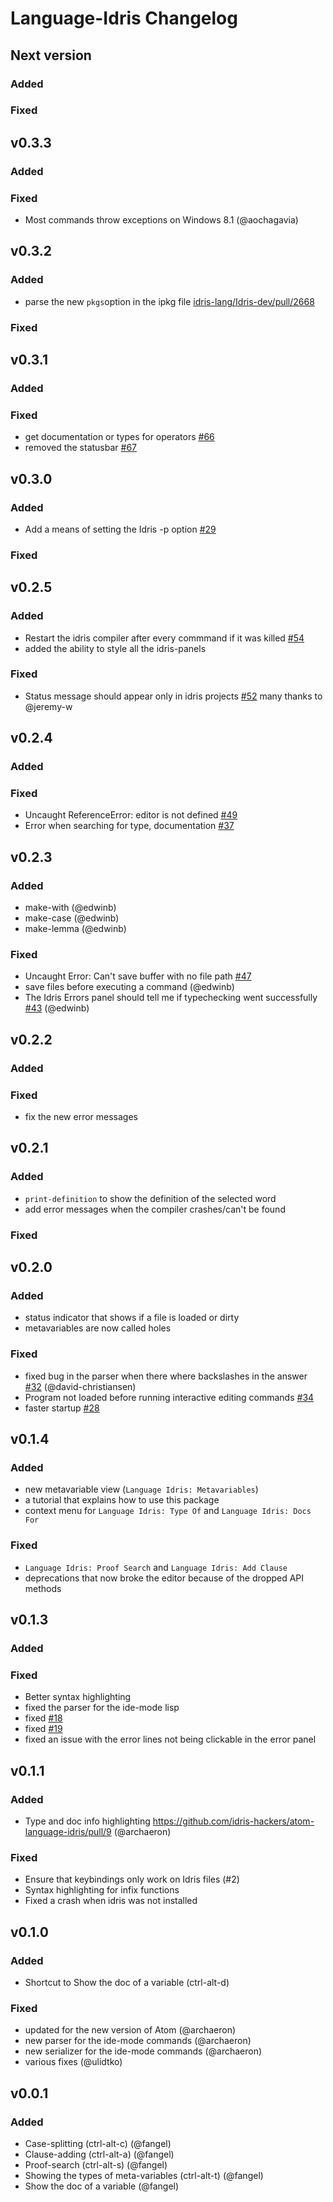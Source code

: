 # Language-Idris Changelog

## Next version

### Added

### Fixed

## v0.3.3

### Added

### Fixed

- Most commands throw exceptions on Windows 8.1 (@aochagavia)

## v0.3.2

### Added

- parse the new `pkgs`option in the ipkg file [idris-lang/Idris-dev/pull/2668](https://github.com/idris-lang/Idris-dev/pull/2668)

### Fixed

## v0.3.1

### Added

### Fixed

- get documentation or types for operators [#66](https://github.com/idris-hackers/atom-language-idris/issues/66)
- removed the statusbar [#67](https://github.com/idris-hackers/atom-language-idris/issues/67)

## v0.3.0

### Added

- Add a means of setting the Idris -p option [#29](https://github.com/idris-hackers/atom-language-idris/issues/29)

### Fixed

## v0.2.5

### Added

- Restart the idris compiler after every commmand if it was killed [#54](https://github.com/idris-hackers/atom-language-idris/pull/54)
- added the ability to style all the idris-panels

### Fixed

- Status message should appear only in idris projects [#52](https://github.com/idris-hackers/atom-language-idris/issues/52) many thanks to @jeremy-w

## v0.2.4

### Added

### Fixed

- Uncaught ReferenceError: editor is not defined [#49](https://github.com/idris-hackers/atom-language-idris/issues/49)
- Error when searching for type, documentation [#37](https://github.com/idris-hackers/atom-language-idris/issues/37)

## v0.2.3

### Added

- make-with (@edwinb)
- make-case (@edwinb)
- make-lemma (@edwinb)

### Fixed

- Uncaught Error: Can't save buffer with no file path [#47](https://github.com/idris-hackers/atom-language-idris/issues/47)
- save files before executing a command (@edwinb)
- The Idris Errors panel should tell me if typechecking went successfully [#43](https://github.com/idris-hackers/atom-language-idris/issues/43) (@edwinb)

## v0.2.2

### Added

### Fixed

- fix the new error messages

## v0.2.1

### Added

- `print-definition` to show the definition of the selected word
- add error messages when the compiler crashes/can't be found

### Fixed

## v0.2.0

### Added

- status indicator that shows if a file is loaded or dirty
- metavariables are now called holes

### Fixed

- fixed bug in the parser when there where backslashes in the answer [#32](https://github.com/idris-hackers/atom-language-idris/issues/32) (@david-christiansen)
- Program not loaded before running interactive editing commands [#34](https://github.com/idris-hackers/atom-language-idris/issues/34)
- faster startup [#28](https://github.com/idris-hackers/atom-language-idris/issues/28)

## v0.1.4

### Added

- new metavariable view (`Language Idris: Metavariables`)
- a tutorial that explains how to use this package
- context menu for `Language Idris: Type Of` and `Language Idris: Docs For`

### Fixed

- `Language Idris: Proof Search` and `Language Idris: Add Clause`
- deprecations that now broke the editor because of the dropped API methods

## v0.1.3

### Added

### Fixed

- Better syntax highlighting
- fixed the parser for the ide-mode lisp
- fixed [#18](https://github.com/idris-hackers/atom-language-idris/issues/18)
- fixed [#19](https://github.com/idris-hackers/atom-language-idris/issues/19)
- fixed an issue with the error lines not being clickable in the error panel

## v0.1.1

### Added

- Type and doc info highlighting https://github.com/idris-hackers/atom-language-idris/pull/9 (@archaeron)

### Fixed

- Ensure that keybindings only work on Idris files (#2)
- Syntax highlighting for infix functions
- Fixed a crash when idris was not installed

## v0.1.0

### Added

- Shortcut to Show the doc of a variable (ctrl-alt-d)

### Fixed

- updated for the new version of Atom (@archaeron)
- new parser for the ide-mode commands (@archaeron)
- new serializer for the ide-mode commands (@archaeron)
- various fixes (@ulidtko)

## v0.0.1

### Added

- Case-splitting (ctrl-alt-c) (@fangel)
- Clause-adding (ctrl-alt-a) (@fangel)
- Proof-search (ctrl-alt-s) (@fangel)
- Showing the types of meta-variables (ctrl-alt-t) (@fangel)
- Show the doc of a variable (@fangel)
